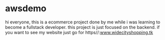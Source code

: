 # awsdemo
hi everyone, this is a ecommerce project done by me while i was learning to become a fullstack developer. this project is just focused on the backend.
if you want to see my website just go for https//:www.widecityshopping.tk
